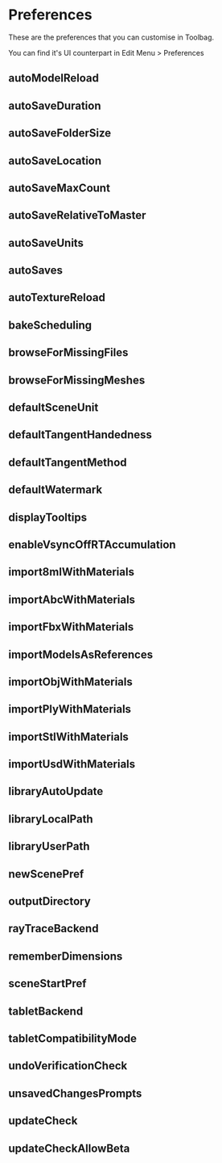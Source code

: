 # Preferences

These are the preferences that you can customise in Toolbag.

You can find it's UI counterpart in Edit Menu > Preferences 



## autoModelReload  
## autoSaveDuration  
## autoSaveFolderSize  
## autoSaveLocation  
## autoSaveMaxCount  
## autoSaveRelativeToMaster  
## autoSaveUnits  
## autoSaves  
## autoTextureReload  
## bakeScheduling  
## browseForMissingFiles  
## browseForMissingMeshes  
## defaultSceneUnit  
## defaultTangentHandedness  
## defaultTangentMethod  
## defaultWatermark  
## displayTooltips  
## enableVsyncOffRTAccumulation  
## import8mlWithMaterials  
## importAbcWithMaterials  
## importFbxWithMaterials  
## importModelsAsReferences  
## importObjWithMaterials  
## importPlyWithMaterials  
## importStlWithMaterials  
## importUsdWithMaterials  
## libraryAutoUpdate  
## libraryLocalPath  
## libraryUserPath  
## newScenePref  
## outputDirectory  
## rayTraceBackend  
## rememberDimensions  
## sceneStartPref  
## tabletBackend  
## tabletCompatibilityMode  
## undoVerificationCheck  
## unsavedChangesPrompts  
## updateCheck  
## updateCheckAllowBeta
